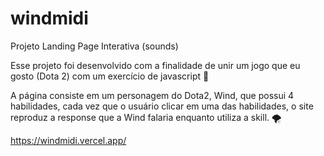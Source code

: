 # windmidi
Projeto Landing Page Interativa (sounds)

Esse projeto foi desenvolvido com a finalidade de unir um jogo que eu gosto (Dota 2) com um exercício de javascript 💟

A página consiste em um personagem do Dota2, Wind, que possui 4 habilidades, cada vez que o usuário clicar em uma das habilidades,
o site reproduz a response que a Wind falaria enquanto utiliza a skill. 🌪️

https://windmidi.vercel.app/
